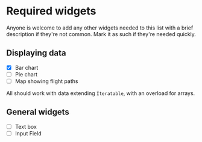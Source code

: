 # Required widgets

Anyone is welcome to add any other widgets needed to this list with a brief description if they're not common.
Mark it as such if they're needed quickly.

## Displaying data

- [X] Bar chart
- [ ] Pie chart
- [ ] Map showing flight paths

All should work with data extending `Iteratable`, with an overload for arrays.

## General widgets

- [ ] Text box
- [ ] Input Field
